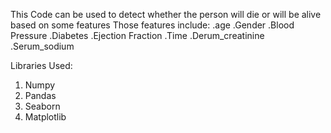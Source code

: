 This Code can be used to detect whether the person will die or will be alive based on some features
Those features include:
.age
.Gender
.Blood Pressure
.Diabetes
.Ejection Fraction
.Time
.Derum_creatinine
.Serum_sodium

Libraries Used:
1) Numpy
2) Pandas
3) Seaborn
4) Matplotlib
